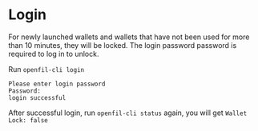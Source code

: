# Login

For newly launched wallets and wallets that have not been used for more than 10 minutes, they will be locked. The login password password is required to log in to unlock.

Run `openfil-cli login`

```
Please enter login password
Password:
login successful
```

After successful login, run `openfil-cli status` again, you will get `Wallet Lock: false`
